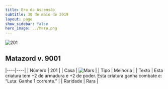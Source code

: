 ```yaml
---
title: Era da Ascensão
subtitle: 30 de maio de 2019
layout: page
show_sidebar: false
hero_image: ../hero.png
---
```


![201](https://cdn.keyforgegame.com/media/card_front/pt/435_201_3X7R5VGG98MH_pt.png)

## Matazord v. 9001

|----|----|
| Número | 201 |
| Casa | ![Mars](https://archonarcana.com/images/thumb/d/de/Mars.png/22px-Mars.png "Marte") |
| Tipo | Melhoria |
| Texto | Esta criatura tem +2 de armadura e +2 de poder. Esta criatura ganha combate e: “Luta: Ganhe 1 corrente.” |
| Raridade | Rara |
